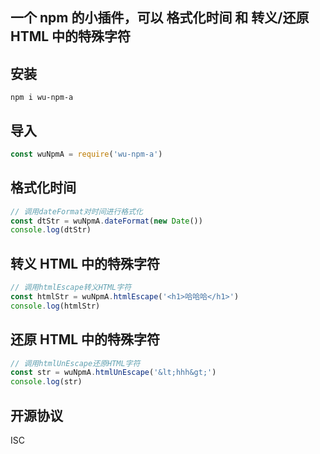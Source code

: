 ## 一个 npm 的小插件，可以 格式化时间 和 转义/还原 HTML 中的特殊字符

## 安装

```
npm i wu-npm-a
```

## 导入

```js
const wuNpmA = require('wu-npm-a')
```

## 格式化时间

```js
// 调用dateFormat对时间进行格式化
const dtStr = wuNpmA.dateFormat(new Date())
console.log(dtStr)
```

## 转义 HTML 中的特殊字符

```js
// 调用htmlEscape转义HTML字符
const htmlStr = wuNpmA.htmlEscape('<h1>哈哈哈</h1>')
console.log(htmlStr)
```

## 还原 HTML 中的特殊字符

```js
// 调用htmlUnEscape还原HTML字符
const str = wuNpmA.htmlUnEscape('&lt;hhh&gt;')
console.log(str)
```

## 开源协议

ISC
